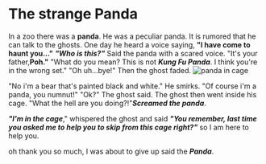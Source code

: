  #        The strange Panda
In a zoo there was a **panda**. He was a peculiar panda. 
It is rumored that he can talk to the ghosts. 
One day he heard a voice saying, **"I have come to haunt you..."** 
***"Who is this?"*** Said the panda with a scared voice.
"It's your father,**Poh."** 
"What do you mean? This is not ***Kung Fu Panda***. I think you're in the wrong set." 
"Oh uh...bye!" 
Then the ghost faded. 
    ![panda in cage]( https://news.cgtn.com/news/3d3d514f796b6a4d78457a6333566d54/img/fb7eb0d876cc4385b4c54e7168b2a5d9/fb7eb0d876cc4385b4c54e7168b2a5d9.jpg)


"No i'm a bear that's painted black and white." He smirks. "Of course i'm a panda, you numnut!"
"Ok?" The ghost said.
The ghost then went inside his cage.
"What the hell are you doing?!"***Screamed the panda***.

***"I'm in the cage***," whispered the ghost and said ***"You remember, last time you asked me to help you to skip from this cage right?"*** so I am here to help you.

oh thank you so much, I was about to give up said the ***Panda***.
